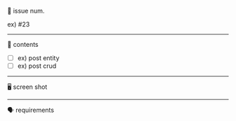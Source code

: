 🚩 issue num.

ex) #23

---

📄 contents

- [ ] ex) post entity
- [ ] ex) post crud

---

🖥️ screen shot



---

🗣️ requirements


